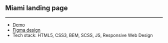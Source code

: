 Miami landing page
--------------------------
--------------------------

- [Demo](https://pasha-melnyk.github.io/Miami/)
- [Figma design](https://www.figma.com/file/nHz8bflIwJaWP3P99vKTH5/miami_home_new?node-id=16033%3A3)
- Tech stack: HTML5, CSS3, BEM, SCSS, JS, Responsive Web Design
